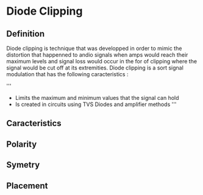 # Diode Clipping
## Definition
Diode clipping is technique that was developped in order to mimic the distortion that happenned to andio signals when amps would reach their maximum levels and signal loss would occur in the for of clipping where the signal would be cut off at its extremities.
Diode clipping is a sort signal modulation that has the following caracteristics :

'''
- Limits the maximum and minimum values that the signal can hold
- Is created in circuits using TVS Diodes and amplifier methods
'''


## Caracteristics

## Polarity
## Symetry
## Placement
